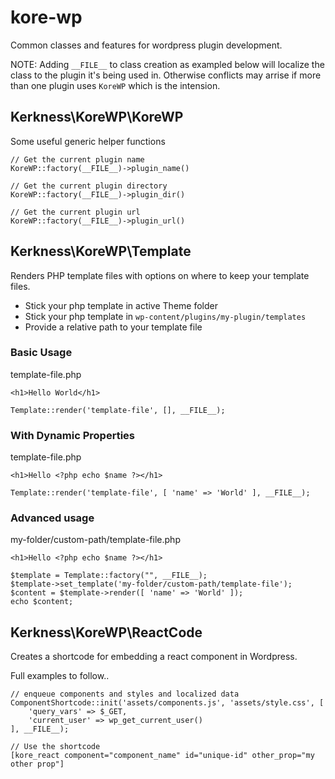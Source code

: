 # kore-wp

Common classes and features for wordpress plugin development.

NOTE:  Adding `__FILE__` to class creation as exampled below will localize the class to the plugin it's being used in. Otherwise conflicts may arrise if more than one plugin uses `KoreWP` which is the intension.

## Kerkness\KoreWP\KoreWP ##

Some useful generic helper functions

```
// Get the current plugin name
KoreWP::factory(__FILE__)->plugin_name()
```

```
// Get the current plugin directory
KoreWP::factory(__FILE__)->plugin_dir()
```

```
// Get the current plugin url
KoreWP::factory(__FILE__)->plugin_url()
```

## Kerkness\KoreWP\Template ##

Renders PHP template files with options on where to keep your template files.

* Stick your php template in active Theme folder
* Stick your php template in `wp-content/plugins/my-plugin/templates`
* Provide a relative path to your template file

### Basic Usage ###

template-file.php
```
<h1>Hello World</h1>
```
```
Template::render('template-file', [], __FILE__);
```

### With Dynamic Properties ###

template-file.php
```
<h1>Hello <?php echo $name ?></h1>
```
```
Template::render('template-file', [ 'name' => 'World' ], __FILE__);
```

### Advanced usage ###

my-folder/custom-path/template-file.php
```
<h1>Hello <?php echo $name ?></h1>
```
```
$template = Template::factory("", __FILE__);
$template->set_template('my-folder/custom-path/template-file');
$content = $template->render([ 'name' => 'World' ]);
echo $content;
```

## Kerkness\KoreWP\ReactCode ##

Creates a shortcode for embedding a react component in Wordpress.

Full examples to follow..

```
// enqueue components and styles and localized data
ComponentShortcode::init('assets/components.js', 'assets/style.css', [
    'query_vars' => $_GET,
    'current_user' => wp_get_current_user()
], __FILE__);

// Use the shortcode
[kore_react component="component_name" id="unique-id" other_prop="my other prop"]
```
